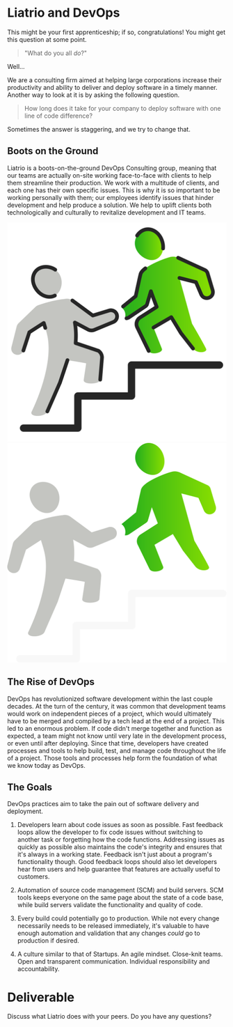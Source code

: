 # Liatrio and DevOps

This might be your first apprenticeship; if so, congratulations! You might get this question at some point.

> "What do you all _do_?"

Well...

We are a consulting firm aimed at helping large corporations increase their productivity and ability to deliver and deploy software in a timely manner. Another way to look at it is by asking the following question.

> How long does it take for your company to deploy software with one line of code difference?

Sometimes the answer is staggering, and we try to change that.

## Boots on the Ground

Liatrio is a boots-on-the-ground DevOps Consulting group, meaning that our teams are actually on-site working face-to-face with clients to help them streamline their production. We work with a multitude of clients, and each one has their own specific issues. This is why it is so important to be working personally with them; our employees identify issues that hinder development and help produce a solution. We help to uplift clients both technologically and culturally to revitalize development and IT teams.

![](img1/consulting_light.svg ':size=150x150 :class=light-mode-icon')
![](img1/consulting_dark.svg ':size=150x150 :class=dark-mode-icon')

## The Rise of DevOps

DevOps has revolutionized software development within the last couple decades. At the turn of the century, it was common that development teams would work on independent pieces of a project, which would ultimately have to be merged and compiled by a tech lead at the end of a project. This led to an enormous problem. If code didn't merge together and function as expected, a team might not know until very late in the development process, or even until after deploying. Since that time, developers have created processes and tools to help build, test, and manage code throughout the life of a project. Those tools and processes help form the foundation of what we know today as DevOps.

## The Goals
DevOps practices aim to take the pain out of software delivery and deployment.

1) Developers learn about code issues as soon as possible. Fast feedback loops allow the developer to fix code issues without switching to another task or forgetting how the code functions. Addressing issues as quickly as possible also maintains the code's integrity and ensures that it's always in a working state. Feedback isn't just about a program's functionality though. Good feedback loops should also let developers hear from users and help guarantee that features are actually useful to customers.

2) Automation of source code management (SCM) and build servers. SCM tools keeps everyone on the same page about the state of a code base, while build servers validate the functionality and quality of code.

3) Every build could potentially go to production. While not every change necessarily needs to be released immediately, it's valuable to have enough automation and validation that any changes _could_ go to production if desired.

4) A culture similar to that of Startups. An agile mindset. Close-knit teams. Open and transparent communication. Individual responsibility and accountability.

# Deliverable

Discuss what Liatrio does with your peers. Do you have any questions?
